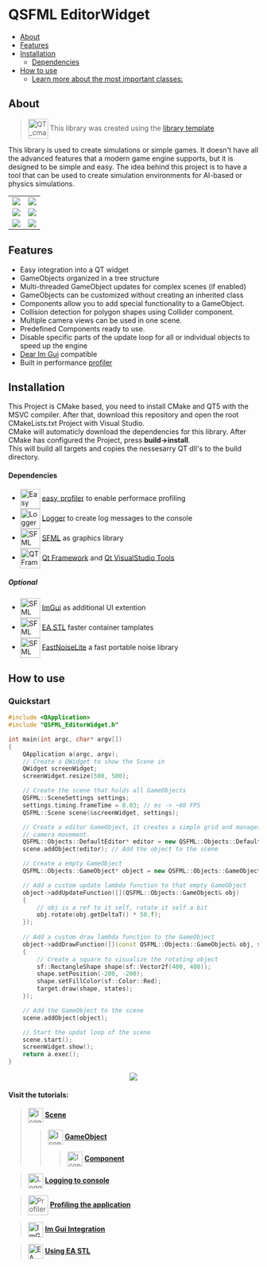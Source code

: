 <!-- omit in toc -->
# QSFML EditorWidget
- [About](#about)
- [Features](#features)
- [Installation](#installation)
    - [Dependencies](#dependencies)
- [How to use](#how-to-use)
    - [Learn more about the most important classes:](#learn-more-about-the-most-important-classes)




## About
> <img src="https://raw.githubusercontent.com/wiki/KROIA/QSFML_EditorWidget/Images/Icons/bookshelf.png" alt="QT_cmake_library_template"  width="40" style="vertical-align:middle;"> This library was created using the [library template](https://github.com/KROIA/QT_cmake_library_template)

This library is used to create simulations or simple games. It doesn't have all the advanced features that a modern game engine supports, but it is designed to be simple and easy. The idea behind this project is to have a tool that can be used to create simulation environments for AI-based or physics simulations.


<table>
<tr>
<td>
<div align="center">
    <img src="https://raw.githubusercontent.com/wiki/KROIA/QSFML_EditorWidget/Images/Gravity.gif" > 
</div>
</td>
<td>
<div align="center">
    <img src="https://raw.githubusercontent.com/wiki/KROIA/QSFML_EditorWidget/Images/Lightsim.gif" > 
</div>
</td>
</tr>
<tr>
<td>
<div align="center">
    <img src="https://raw.githubusercontent.com/wiki/KROIA/QSFML_EditorWidget/Images/Pendulum.gif" > 
</div>
</td>
<td>
<div align="center">
    <img src="https://raw.githubusercontent.com/wiki/KROIA/QSFML_EditorWidget/Images/CollisionExample.gif" > 
</div>
</td>
</tr>
    <td>
<div align="center">
    <img src="https://raw.githubusercontent.com/wiki/KROIA/QSFML_EditorWidget/Images/TileMap.gif" > 
</div>
</td>
<td>
<div align="center">
    <img src="https://raw.githubusercontent.com/wiki/KROIA/QSFML_EditorWidget/Images/PathFinder.gif" > 
</div>
</td>
</tr>
</table>


## Features
* Easy integration into a QT widget
* GameObjects organized in a tree structure
* Multi-threaded GameObject updates for complex scenes (if enabled)
* GameObjects can be customized without creating an inherited class
* Components allow you to add special functionality to a GameObject.
* Collision detection for polygon shapes using Collider component.
* Multiple camera views can be used in one scene.
* Predefined Components ready to use.
* Disable specific parts of the update loop for all or individual objects to speed up the engine
* [Dear Im Gui](https://github.com/ocornut/imgui) compatible
* Built in performance [profiler](https://github.com/yse/easy_profiler)

## Installation
This Project is CMake based, you need to install CMake and QT5 with the MSVC compiler.
After that, download this repository and open the root CMakeLists.txt Project with Visual Studio.<br>
CMake will automaticly download the dependencies for this library.
After CMake has configured the Project, press **build->install**.<br>
This will build all targets and copies the nessesarry QT dll's to the build directory. 

#### Dependencies

* <img src="https://raw.githubusercontent.com/wiki/KROIA/QSFML_EditorWidget/Images/Icons/arrows.png" alt="Easy Profiler"  width="40" style="vertical-align:middle;"> [easy_profiler](https://github.com/yse/easy_profiler.git) to enable performace profiling<br>
* <img src="https://raw.githubusercontent.com/wiki/KROIA/QSFML_EditorWidget/Images/Icons/chat.png" alt="Logger"  width="40" style="vertical-align:middle;"> [Logger](https://github.com/KROIA/Logger.git) to create log messages to the console<br>
* <img src="https://raw.githubusercontent.com/wiki/KROIA/QSFML_EditorWidget/Images/Icons/sfml-icon-small.png" alt="SFML"  width="40" style="vertical-align:middle;"> [SFML](https://github.com/SFML/SFML.git) as graphics library<br>
* <img src="https://raw.githubusercontent.com/wiki/KROIA/QSFML_EditorWidget/Images/Icons/QT.png" alt="QT Framework"  width="40" style="vertical-align:middle;"> [Qt Framework](https://www.qt.io/download-dev) and [Qt VisualStudio Tools](https://marketplace.visualstudio.com/items?itemName=TheQtCompany.QtVisualStudioTools2022)<br>

##### Optional
* <a href="https://github.com/ocornut/imgui"><img src="https://raw.githubusercontent.com/wiki/KROIA/QSFML_EditorWidget/Images/Icons/ui-design.png" alt="SFML"  width="40" style="vertical-align:middle;"></a> [ImGui](https://github.com/ocornut/imgui) as additional UI extention<br>
* <a href="https://github.com/electronicarts/EASTL"><img src="https://raw.githubusercontent.com/wiki/KROIA/QSFML_EditorWidget/Images/Icons/ea.png" alt="SFML"  width="40" style="vertical-align:middle;"></a> [EA STL](https://github.com/electronicarts/EASTL) faster container tamplates<br>
* <a href="https://github.com/Auburn/FastNoiseLite"><img src="https://raw.githubusercontent.com/wiki/KROIA/QSFML_EditorWidget/Images/Icons/wurfel.png" alt="SFML"  width="40" style="vertical-align:middle;"></a> [FastNoiseLite](https://github.com/Auburn/FastNoiseLite) a fast portable noise library <br>



## How to use
### Quickstart
``` C++ 
#include <QApplication>
#include "QSFML_EditorWidget.h"

int main(int argc, char* argv[])
{
    QApplication a(argc, argv);
    // Create a QWidget to show the Scene in
    QWidget screenWidget;
    screenWidget.resize(500, 500);

    // Create the scene that holds all GameObjects
    QSFML::SceneSettings settings;
    settings.timing.frameTime = 0.03; // ms -> ~60 FPS
    QSFML::Scene scene(&screenWidget, settings);	

    // Create a editor GameObject, it creates a simple grid and manages 
    // camera movement.
    QSFML::Objects::DefaultEditor* editor = new QSFML::Objects::DefaultEditor("Editor", sf::Vector2f(1000, 800));
    scene.addObject(editor); // Add the object to the scene

    // Create a empty GameObject
    QSFML::Objects::GameObject* object = new QSFML::Objects::GameObject("MyObject");

    // Add a custom update lambda function to that empty GameObject
    object->addUpdateFunction([](QSFML::Objects::GameObject& obj)
    {
        // obj is a ref to it self, rotate it self a bit
        obj.rotate(obj.getDeltaT() * 50.f);
    });
    
    // Add a custom draw lambda function to the GameObject
    object->addDrawFunction([](const QSFML::Objects::GameObject& obj, sf::RenderTarget& target, sf::RenderStates states)
    {
        // Create a square to visualize the rotating object
        sf::RectangleShape shape(sf::Vector2f(400, 400));
        shape.setPosition(-200, -200);
        shape.setFillColor(sf::Color::Red);
        target.draw(shape, states);
    });

    // Add the GameObject to the scene
    scene.addObject(object);

    // Start the updat loop of the scene
    scene.start();
    screenWidget.show();
    return a.exec();
}
```

<div align="center">
    <img src="https://raw.githubusercontent.com/wiki/KROIA/QSFML_EditorWidget/Images/QuickStart.gif" > 
</div>

#### Visit the tutorials:

> <img src="https://raw.githubusercontent.com/wiki/KROIA/QSFML_EditorWidget/Images/Icons/gears.png" alt="Icon"  width="30" style="vertical-align:middle;"> **[Scene](https://github.com/KROIA/QSFML_EditorWidget/wiki/Scene)**<br>
>> <img src="https://raw.githubusercontent.com/wiki/KROIA/QSFML_EditorWidget/Images/Icons/car.png" alt="Icon"  width="30" style="vertical-align:middle;"> **[GameObject](https://github.com/KROIA/QSFML_EditorWidget/wiki/GameObject)**<br>
>>> <img src="https://raw.githubusercontent.com/wiki/KROIA/QSFML_EditorWidget/Images/Icons/Components.png" alt="Icon"  width="30" style="vertical-align:middle;"> **[Component](https://github.com/KROIA/QSFML_EditorWidget/wiki/Component)**<br>

> <img src="https://raw.githubusercontent.com/wiki/KROIA/QSFML_EditorWidget/Images/Icons/chat.png" alt="Logger"  width="30" style="vertical-align:middle;"> **[Logging to console](https://github.com/KROIA/QSFML_EditorWidget/wiki/Logging)**<br>

> <img src="https://raw.githubusercontent.com/wiki/KROIA/QSFML_EditorWidget/Images/Icons/arrows.png" alt="Profiler"  width="40" style="vertical-align:middle;"> **[Profiling the application](https://github.com/KROIA/QSFML_EditorWidget/wiki/Profiling)**<br>

> <a href="https://github.com/KROIA/QSFML_EditorWidget/wiki/ImGuiIntegration"><img src="https://raw.githubusercontent.com/wiki/KROIA/QSFML_EditorWidget/Images/Icons/ui-design.png" alt="ImGui"  width="30" style="vertical-align:middle;"></a> **[Im Gui Integration](https://github.com/KROIA/QSFML_EditorWidget/wiki/ImGuiIntegration)**<br>

> <a href="https://github.com/KROIA/QSFML_EditorWidget/wiki/Profiling"><img src="https://raw.githubusercontent.com/wiki/KROIA/QSFML_EditorWidget/Images/Icons/ea.png" alt="EA STL"  width="30" style="vertical-align:middle;"></a> **[Using EA STL](https://github.com/KROIA/QSFML_EditorWidget/wiki/eastlIntegration)**<br>

